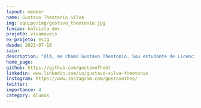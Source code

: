 ```yaml
---
layout: member
name: Gustavo Theotonio Silva
img: equipe/img/gustavo_theotonio.jpg
funcao: bolsista dev
projeto: vivamoveis
ex-projeto: esig
desde: 2023-07-10
saiu: 
description: "Olá, me chamo Gustavo Theotonio. Sou estudante de Licenciatura em Ciência da Computação na Universidade Federal da Paraíba (UFPB) e também sou formado como Técnico de Informática pelo Instituto Federal da Paraíba (IFPB). Sou apaixonado por tecnologia e pela oportunidade que ela proporciona para solucionar problemas e promover melhorias no mundo. Decidi seguir carreira na área da tecnologia e, ao longo dos anos de estudo, desenvolvi habilidades em SQL, HTML5, CSS, TypeScript, ReactJS, Styled Components, Node.js, Java, Maven, JUnit, Spring, Testes, Python, Git e GitHub. Além disso, possuo conhecimentos em Análise de Projetos e Gestão de Projetos de Software, utilizando conceitos do PMBOK."
home_page: 
github: https://github.com/gustavoTheot
linkedin: www.linkedin.com/in/gustavo-silva-theotonio
instagram: https://www.instagram.com/gustavothes/
twitter: 
importance: 4
category: Alunos
---
```

